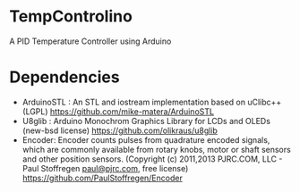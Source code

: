 # TempControlino
A PID Temperature Controller using Arduino

# Dependencies

* ArduinoSTL : An STL and iostream implementation based on uClibc++ (LGPL) https://github.com/mike-matera/ArduinoSTL
* U8glib : Arduino Monochrom Graphics Library for LCDs and OLEDs (new-bsd license) https://github.com/olikraus/u8glib
* Encoder: Encoder counts pulses from quadrature encoded signals, which are commonly available from rotary knobs, motor or shaft sensors and other position sensors. (Copyright (c) 2011,2013 PJRC.COM, LLC - Paul Stoffregen <paul@pjrc.com>, free license) https://github.com/PaulStoffregen/Encoder
